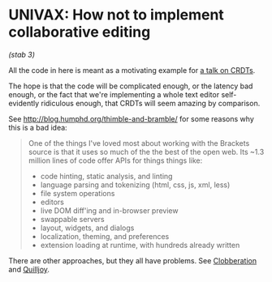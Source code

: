 # UNIVAX: How not to implement collaborative editing

*(stab 3)*

All the code in here is meant as a motivating example for
[a talk on CRDTs](https://github.com/jorendorff/talks/blob/master/textarea-distributed/textarea-distributed.md).

The hope is that the code will be complicated enough,
or the latency bad enough,
or the fact that we're implementing a whole text editor
self-evidently ridiculous enough,
that CRDTs will seem amazing by comparison.

See http://blog.humphd.org/thimble-and-bramble/ for some reasons
why this is a bad idea:

> One of the things I've loved most about working with the Brackets
> source is that it uses so much of the the best of the open web. Its
> ~1.3 million lines of code offer APIs for things things like:
>
> *   code hinting, static analysis, and linting
> *   language parsing and tokenizing (html, css, js, xml, less)
> *   file system operations
> *   editors
> *   live DOM diff'ing and in-browser preview
> *   swappable servers
> *   layout, widgets, and dialogs
> *   localization, theming, and preferences
> *   extension loading at runtime, with hundreds already written

There are other approaches, but they all have problems.
See [Clobberation](https://github.com/jorendorff/clobberation)
and [Quilljoy](https://github.com/jorendorff/quilljoy).
